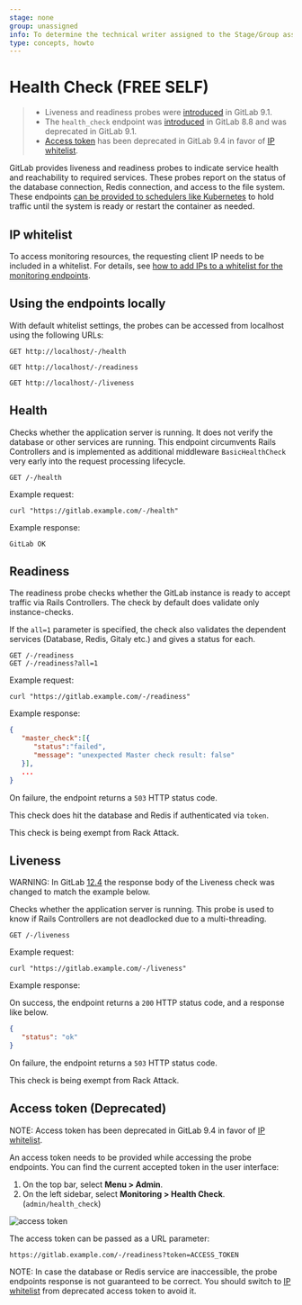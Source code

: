 ```yaml
---
stage: none
group: unassigned
info: To determine the technical writer assigned to the Stage/Group associated with this page, see https://about.gitlab.com/handbook/engineering/ux/technical-writing/#assignments
type: concepts, howto
---
```


# Health Check **(FREE SELF)**

> - Liveness and readiness probes were [introduced](https://gitlab.com/gitlab-org/gitlab-foss/-/merge_requests/10416) in GitLab 9.1.
> - The `health_check` endpoint was [introduced](https://gitlab.com/gitlab-org/gitlab-foss/-/merge_requests/3888) in GitLab 8.8 and was
>   deprecated in GitLab 9.1.
> - [Access token](#access-token-deprecated) has been deprecated in GitLab 9.4
>   in favor of [IP whitelist](#ip-whitelist).

GitLab provides liveness and readiness probes to indicate service health and
reachability to required services. These probes report on the status of the
database connection, Redis connection, and access to the file system. These
endpoints [can be provided to schedulers like Kubernetes](https://kubernetes.io/docs/tasks/configure-pod-container/configure-liveness-readiness-startup-probes/) to hold
traffic until the system is ready or restart the container as needed.

## IP whitelist

To access monitoring resources, the requesting client IP needs to be included in a whitelist.
For details, see [how to add IPs to a whitelist for the monitoring endpoints](../../../administration/monitoring/ip_whitelist.md).

## Using the endpoints locally

With default whitelist settings, the probes can be accessed from localhost using the following URLs:

```plaintext
GET http://localhost/-/health
```

```plaintext
GET http://localhost/-/readiness
```

```plaintext
GET http://localhost/-/liveness
```

## Health

Checks whether the application server is running.
It does not verify the database or other services
are running. This endpoint circumvents Rails Controllers
and is implemented as additional middleware `BasicHealthCheck`
very early into the request processing lifecycle.

```plaintext
GET /-/health
```

Example request:

```shell
curl "https://gitlab.example.com/-/health"
```

Example response:

```plaintext
GitLab OK
```

## Readiness

The readiness probe checks whether the GitLab instance is ready
to accept traffic via Rails Controllers. The check by default
does validate only instance-checks.

If the `all=1` parameter is specified, the check also validates
the dependent services (Database, Redis, Gitaly etc.)
and gives a status for each.

```plaintext
GET /-/readiness
GET /-/readiness?all=1
```

Example request:

```shell
curl "https://gitlab.example.com/-/readiness"
```

Example response:

```json
{
   "master_check":[{
      "status":"failed",
      "message": "unexpected Master check result: false"
   }],
   ...
}
```

On failure, the endpoint returns a `503` HTTP status code.

This check does hit the database and Redis if authenticated via `token`.

This check is being exempt from Rack Attack.

## Liveness

WARNING:
In GitLab [12.4](https://about.gitlab.com/upcoming-releases/)
the response body of the Liveness check was changed
to match the example below.

Checks whether the application server is running.
This probe is used to know if Rails Controllers
are not deadlocked due to a multi-threading.

```plaintext
GET /-/liveness
```

Example request:

```shell
curl "https://gitlab.example.com/-/liveness"
```

Example response:

On success, the endpoint returns a `200` HTTP status code, and a response like below.

```json
{
   "status": "ok"
}
```

On failure, the endpoint returns a `503` HTTP status code.

This check is being exempt from Rack Attack.

## Access token (Deprecated)

NOTE:
Access token has been deprecated in GitLab 9.4 in favor of [IP whitelist](#ip-whitelist).

An access token needs to be provided while accessing the probe endpoints. You can
find the current accepted token in the user interface:

1. On the top bar, select **Menu > Admin**.
1. On the left sidebar, select **Monitoring > Health Check**. (`admin/health_check`)

![access token](img/health_check_token.png)

The access token can be passed as a URL parameter:

```plaintext
https://gitlab.example.com/-/readiness?token=ACCESS_TOKEN
```

NOTE:
In case the database or Redis service are inaccessible, the probe endpoints response is not guaranteed to be correct.
You should switch to [IP whitelist](#ip-whitelist) from deprecated access token to avoid it.

<!-- ## Troubleshooting

Include any troubleshooting steps that you can foresee. If you know beforehand what issues
one might have when setting this up, or when something is changed, or on upgrading, it's
important to describe those, too. Think of things that may go wrong and include them here.
This is important to minimize requests for support, and to avoid doc comments with
questions that you know someone might ask.

Each scenario can be a third-level heading, e.g. `### Getting error message X`.
If you have none to add when creating a doc, leave this section in place
but commented out to help encourage others to add to it in the future. -->

